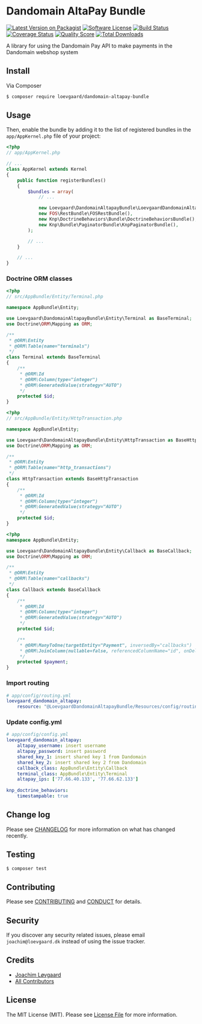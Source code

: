 # Dandomain AltaPay Bundle

[![Latest Version on Packagist][ico-version]][link-packagist]
[![Software License][ico-license]](LICENSE.md)
[![Build Status][ico-travis]][link-travis]
[![Coverage Status][ico-scrutinizer]][link-scrutinizer]
[![Quality Score][ico-code-quality]][link-code-quality]
[![Total Downloads][ico-downloads]][link-downloads]

A library for using the Dandomain Pay API to make payments in the Dandomain webshop system

## Install

Via Composer

```bash
$ composer require loevgaard/dandomain-altapay-bundle
```

## Usage

Then, enable the bundle by adding it to the list of registered bundles
in the `app/AppKernel.php` file of your project:

```php
<?php
// app/AppKernel.php

// ...
class AppKernel extends Kernel
{
    public function registerBundles()
    {
        $bundles = array(
            // ...

            new Loevgaard\DandomainAltapayBundle\LoevgaardDandomainAltapayBundle(),
            new FOS\RestBundle\FOSRestBundle(),
            new Knp\DoctrineBehaviors\Bundle\DoctrineBehaviorsBundle(),
            new Knp\Bundle\PaginatorBundle\KnpPaginatorBundle(),
        );

        // ...
    }

    // ...
}
```

### Doctrine ORM classes
```php
<?php
// src/AppBundle/Entity/Terminal.php

namespace AppBundle\Entity;

use Loevgaard\DandomainAltapayBundle\Entity\Terminal as BaseTerminal;
use Doctrine\ORM\Mapping as ORM;

/**
 * @ORM\Entity
 * @ORM\Table(name="terminals")
 */
class Terminal extends BaseTerminal
{
    /**
     * @ORM\Id
     * @ORM\Column(type="integer")
     * @ORM\GeneratedValue(strategy="AUTO")
     */
    protected $id;
}
```

```php
<?php
// src/AppBundle/Entity/HttpTransaction.php

namespace AppBundle\Entity;

use Loevgaard\DandomainAltapayBundle\Entity\HttpTransaction as BaseHttpTransaction;
use Doctrine\ORM\Mapping as ORM;

/**
 * @ORM\Entity
 * @ORM\Table(name="http_transactions")
 */
class HttpTransaction extends BaseHttpTransaction
{
    /**
     * @ORM\Id
     * @ORM\Column(type="integer")
     * @ORM\GeneratedValue(strategy="AUTO")
     */
    protected $id;
}
```


```php
<?php
namespace AppBundle\Entity;

use Loevgaard\DandomainAltapayBundle\Entity\Callback as BaseCallback;
use Doctrine\ORM\Mapping as ORM;

/**
 * @ORM\Entity
 * @ORM\Table(name="callbacks")
 */
class Callback extends BaseCallback
{
    /**
     * @ORM\Id
     * @ORM\Column(type="integer")
     * @ORM\GeneratedValue(strategy="AUTO")
     */
    protected $id;

    /**
     * @ORM\ManyToOne(targetEntity="Payment", inversedBy="callbacks")
     * @ORM\JoinColumn(nullable=false, referencedColumnName="id", onDelete="CASCADE")
     */
    protected $payment;
}
```

### Import routing
```yaml
# app/config/routing.yml
loevgaard_dandomain_altapay:
    resource: "@LoevgaardDandomainAltapayBundle/Resources/config/routing.yml"
```

### Update config.yml
```yaml
# app/config/config.yml
loevgaard_dandomain_altapay:
    altapay_username: insert username
    altapay_password: insert password
    shared_key_1: insert shared key 1 from Dandomain
    shared_key_2: insert shared key 2 from Dandomain
    callback_class: AppBundle\Entity\Callback
    terminal_class: AppBundle\Entity\Terminal
    altapay_ips: ['77.66.40.133', '77.66.62.133']
    
knp_doctrine_behaviors:
    timestampable: true
```

## Change log

Please see [CHANGELOG](CHANGELOG.md) for more information on what has changed recently.

## Testing

```bash
$ composer test
```

## Contributing

Please see [CONTRIBUTING](CONTRIBUTING.md) and [CONDUCT](CONDUCT.md) for details.

## Security

If you discover any security related issues, please email `joachim@loevgaard.dk` instead of using the issue tracker.

## Credits

- [Joachim Løvgaard][link-author]
- [All Contributors][link-contributors]

## License

The MIT License (MIT). Please see [License File](LICENSE.md) for more information.

[ico-version]: https://img.shields.io/packagist/v/loevgaard/dandomain-altapay-bundle.svg?style=flat-square
[ico-license]: https://img.shields.io/badge/license-MIT-brightgreen.svg?style=flat-square
[ico-travis]: https://img.shields.io/travis/loevgaard/dandomain-altapay-bundle/master.svg?style=flat-square
[ico-scrutinizer]: https://img.shields.io/scrutinizer/coverage/g/loevgaard/dandomain-altapay-bundle.svg?style=flat-square
[ico-code-quality]: https://img.shields.io/scrutinizer/g/loevgaard/dandomain-altapay-bundle.svg?style=flat-square
[ico-downloads]: https://img.shields.io/packagist/dt/loevgaard/dandomain-altapay-bundle.svg?style=flat-square

[link-packagist]: https://packagist.org/packages/loevgaard/dandomain-altapay-bundle
[link-travis]: https://travis-ci.org/loevgaard/dandomain-altapay-bundle
[link-scrutinizer]: https://scrutinizer-ci.com/g/loevgaard/dandomain-altapay-bundle/code-structure
[link-code-quality]: https://scrutinizer-ci.com/g/loevgaard/dandomain-altapay-bundle
[link-downloads]: https://packagist.org/packages/loevgaard/dandomain-altapay-bundle
[link-author]: https://github.com/loevgaard
[link-contributors]: ../../contributors
